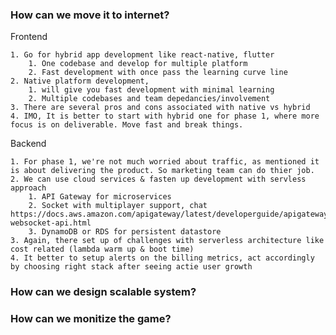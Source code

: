 ### How can we move it to internet?

Frontend

    1. Go for hybrid app development like react-native, flutter
        1. One codebase and develop for multiple platform
        2. Fast development with once pass the learning curve line
    2. Native platform development, 
        1. will give you fast development with minimal learning 
        2. Multiple codebases and team depedancies/involvement
    3. There are several pros and cons associated with native vs hybrid
    4. IMO, It is better to start with hybrid one for phase 1, where more focus is on deliverable. Move fast and break things.

Backend

    1. For phase 1, we're not much worried about traffic, as mentioned it is about delivering the product. So marketing team can do thier job.
    2. We can use cloud services & fasten up development with servless approach
        1. API Gateway for microservices
        2. Socket with multiplayer support, chat https://docs.aws.amazon.com/apigateway/latest/developerguide/apigateway-websocket-api.html
        3. DynamoDB or RDS for persistent datastore
    3. Again, there set up of challenges with serverless architecture like cost related (lambda warm up & boot time)
    4. It better to setup alerts on the billing metrics, act accordingly by choosing right stack after seeing actie user growth


### How can we design scalable system?

### How can we monitize the game?



